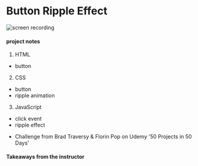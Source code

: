 # Button Ripple Effect

![screen recording](https://media.giphy.com/media/pZYLXwu8VqIgJz266i/giphy.gif)

#### project notes

1. HTML
- button

2. CSS
- button
- ripple animation

3. JavaScript
- click event
- ripple effect

+ Challenge from Brad Traversy & Florin Pop on Udemy '50 Projects in 50 Days'

#### Takeaways from the instructor
